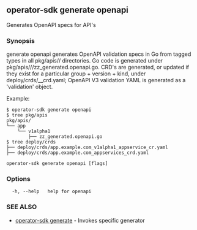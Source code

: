 ## operator-sdk generate openapi

Generates OpenAPI specs for API's

### Synopsis

generate openapi generates OpenAPI validation specs in Go from tagged types
in all pkg/apis/<group>/<version> directories. Go code is generated under
pkg/apis/<group>/<version>/zz_generated.openapi.go. CRD's are generated, or
updated if they exist for a particular group + version + kind, under
deploy/crds/<full group>_<resource>_crd.yaml; OpenAPI V3 validation YAML
is generated as a 'validation' object.

Example:

	$ operator-sdk generate openapi
	$ tree pkg/apis
	pkg/apis/
	└── app
		└── v1alpha1
			├── zz_generated.openapi.go
	$ tree deploy/crds
	├── deploy/crds/app.example.com_v1alpha1_appservice_cr.yaml
	├── deploy/crds/app.example.com_appservices_crd.yaml


```
operator-sdk generate openapi [flags]
```

### Options

```
  -h, --help   help for openapi
```

### SEE ALSO

* [operator-sdk generate](operator-sdk_generate.md)	 - Invokes specific generator

